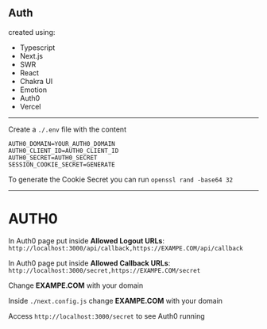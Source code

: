 ## Auth

created using:
* Typescript
* Next.js
* SWR
* React
* Chakra UI
* Emotion
* Auth0
* Vercel

---

Create a `./.env` file with the content

```
AUTH0_DOMAIN=YOUR_AUTH0_DOMAIN
AUTH0_CLIENT_ID=AUTH0_CLIENT_ID
AUTH0_SECRET=AUTH0_SECRET
SESSION_COOKIE_SECRET=GENERATE
```

To generate the Cookie Secret you can run `openssl rand -base64 32`

---

# AUTH0

In Auth0 page put inside **Allowed Logout URLs**: 
`http://localhost:3000/api/callback,https://EXAMPE.COM/api/callback`

In Auth0 page put inside **Allowed Callback URLs**:
`http://localhost:3000/secret,https://EXAMPE.COM/secret`

Change **EXAMPE.COM** with your domain

Inside `./next.config.js` change **EXAMPE.COM** with your domain

Access `http://localhost:3000/secret` to see Auth0 running